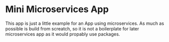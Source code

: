 # Mini Microservices App
This app is just a little example for an App using microservices.
As much as possible is build from screatch, so it is not a boilerplate for later microservices app as it would propably use packages.
